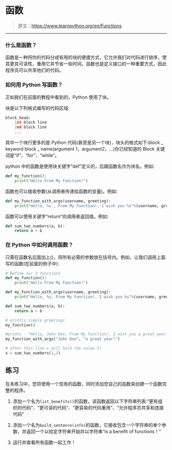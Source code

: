 # 函数

> 原文：<https://www.learnpython.org/en/Functions>

* * *

### 什么是函数？

函数是一种将你的代码分成有用的块的便捷方式，它允许我们对代码进行排序，使其更具可读性，重用它并节省一些时间。函数也是定义接口的一种重要方式，因此程序员可以共享他们的代码。

### 如何用 Python 写函数？

正如我们在前面的教程中看到的，Python 使用了块。

块是以下列格式编写的代码区域:

```py
block_head:
    1st block line
    2nd block line
    ... 
```

其中一个块行更多的是 Python 代码(甚至是另一个块)，块头的格式如下:block _ keyword block _ name(argument 1，argument2，...)你已经知道的 Block 关键词是“if”、“for”、“while”。

python 中的函数是使用块关键字“def”定义的，后跟函数名作为块名。例如:

```py
def my_function():
    print("Hello From My Function!") 
```

函数也可以接收参数(从调用者传递给函数的变量)。例如:

```py
def my_function_with_args(username, greeting):
    print("Hello, %s , From My Function!, I wish you %s"%(username, greeting)) 
```

函数可以使用关键字“return”向调用者返回值。例如:

```py
def sum_two_numbers(a, b):
    return a + b 
```

### 在 Python 中如何调用函数？

只需在函数名后面加上()，将所有必需的参数放在括号内。例如，让我们调用上面写的函数(在前面的例子中):

```py
# Define our 3 functions
def my_function():
    print("Hello From My Function!")

def my_function_with_args(username, greeting):
    print("Hello, %s, From My Function!, I wish you %s"%(username, greeting))

def sum_two_numbers(a, b):
    return a + b

# print(a simple greeting)
my_function()

#prints - "Hello, John Doe, From My Function!, I wish you a great year!"
my_function_with_args("John Doe", "a great year!")

# after this line x will hold the value 3!
x = sum_two_numbers(1,2) 
```

## 练习

在本练习中，您将使用一个现有的函数，同时添加您自己的函数来创建一个函数完整的程序。

1.  添加一个名为`list_benefits()`的函数，该函数返回以下字符串列表:“更有组织的代码”、“更可读的代码”、“更容易的代码重用”、“允许程序员共享和连接代码”

2.  添加一个名为`build_sentence(info)`的函数，它接收包含一个字符串的单个参数，并返回一个以给定字符串开始并以字符串“is a benefit of functions！”

3.  运行并查看所有函数一起工作！